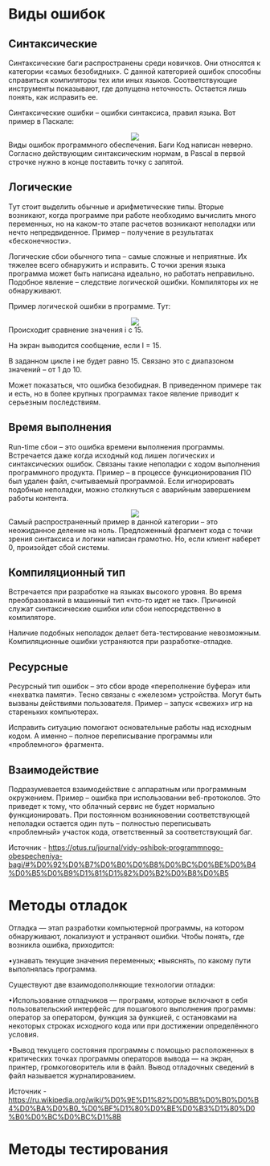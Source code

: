 # Виды ошибок

## Синтаксические
Синтаксические баги распространены среди новичков. Они относятся к категории «самых безобидных». С данной категорией ошибок способны справиться компиляторы тех или иных языков. Соответствующие инструменты показывают, где допущена неточность. Остается лишь понять, как исправить ее.

Синтаксические ошибки – ошибки синтаксиса, правил языка. Вот пример в Паскале:
<div align="center"> 
  <img src="https://lh6.googleusercontent.com/asWqELvce9_mpHKV9iueSrmjuYEyqo9ZN5jxDUFXMLkWZZUa2BCM_6-br2zI7KVTwju4KYpxQ6AyXei60u03Jb-aQMrfyyhwYZBGvOdU4rOUyu6Qt_oryOKy-7TC59A6_-1AL9fDzdjIvhXaUFzhy-WC14jB61Tb-VtiI9RqKZNlBmABpQaHGmgRia5-b43W6sXUNDe7RA"/> 
</div>
Виды ошибок программного обеспечения. Баги
Код написан неверно. Согласно действующим синтаксическим нормам, в Pascal в первой строчке нужно в конце поставить точку с запятой.

## Логические
Тут стоит выделить обычные и арифметические типы. Вторые возникают, когда программе при работе необходимо вычислить много переменных, но на каком-то этапе расчетов возникают неполадки или нечто непредвиденное. Пример – получение в результатах «бесконечности».

Логические сбои обычного типа – самые сложные и неприятные. Их тяжелее всего обнаружить и исправить. С точки зрения языка программа может быть написана идеально, но работать неправильно. Подобное явление – следствие логической ошибки. Компиляторы их не обнаруживают.

Пример логической ошибки в программе. Тут:
<div align="center"> 
  <img src="https://lh6.googleusercontent.com/ej7U3OO9mutiZ-qEGsnN8QjtvLdsZyQs9WKj9kwJrpoFWMDrXEhlUiqPa8d_3lx6yqUYXx81nkxlJ1BlIQfGx7v2cxPOO3VYrazwDh6pA1MDcVFQ0extaITthcAtZQ1DbBrEaAwUUgVBU83fKQ7RCF2ueW1-Lf45xSKzzJ8R4H8VJvn3nMnStI4lBs0n0-YuZwq4AG33Eg"/> 
</div>
Происходит сравнение значения i с 15.

На экран выводится сообщение, если I = 15.

В заданном цикле i не будет равно 15. Связано это с диапазоном значений – от 1 до 10.

Может показаться, что ошибка безобидная. В приведенном примере так и есть, но в более крупных программах такое явление приводит к серьезным последствиям.

## Время выполнения
Run-time сбои – это ошибка времени выполнения программы. Встречается даже когда исходный код лишен логических и синтаксических ошибок. Связаны такие неполадки с ходом выполнения программного продукта. Пример – в процессе функционирования ПО был удален файл, считываемый программой. Если игнорировать подобные неполадки, можно столкнуться с аварийным завершением работы контента.
<div align="center"> 
  <img src="https://lh5.googleusercontent.com/om_0sqObiqWUNgb-04O7XfyZooPF5vTEqE01hm0YLADuvSlMEMqtqe7p5GY7D_nM9tbjiwPyKsrbxLqbKGsaWvnTZXPWz3i3xX0nqQwwx8ZVcctPcX63n1ayzKztN2gfkjYnqGCqjzlUJVczt0fAJEVuBTSTQ9QFyxyLDsQmxdkyvuX3-ZoAYlzbE2ZU-ZGVGERoT2F8TQ"/> 
</div>
Самый распространенный пример в данной категории – это неожиданное деление на ноль. Предложенный фрагмент кода с точки зрения синтаксиса и логики написан грамотно. Но, если клиент наберет 0, произойдет сбой системы.

## Компиляционный тип
Встречается при разработке на языках высокого уровня. Во время преобразований в машинный тип «что-то идет не так». Причиной служат синтаксические ошибки или сбои непосредственно в компиляторе.

Наличие подобных неполадок делает бета-тестирование невозможным. Компиляционные ошибки устраняются при разработке-отладке.

## Ресурсные
Ресурсный тип ошибок – это сбои вроде «переполнение буфера» или «нехватка памяти». Тесно связаны с «железом» устройства. Могут быть вызваны действиями пользователя. Пример – запуск «свежих» игр на стареньких компьютерах.

Исправить ситуацию помогают основательные работы над исходным кодом. А именно – полное переписывание программы или «проблемного» фрагмента.

## Взаимодействие
Подразумевается взаимодействие с аппаратным или программным окружением. Пример – ошибка при использовании веб-протоколов. Это приведет к тому, что облачный сервис не будет нормально функционировать. При постоянном возникновении соответствующей неполадки остается один путь – полностью переписывать «проблемный» участок кода, ответственный за соответствующий баг.

Источник - https://otus.ru/journal/vidy-oshibok-programmnogo-obespecheniya-bagi/#%D0%92%D0%B7%D0%B0%D0%B8%D0%BC%D0%BE%D0%B4%D0%B5%D0%B9%D1%81%D1%82%D0%B2%D0%B8%D0%B5



# Методы отладок

Отладка — этап разработки компьютерной программы, на котором обнаруживают, локализуют и устраняют ошибки. Чтобы понять, где возникла ошибка, приходится:

•узнавать текущие значения переменных;
•выяснять, по какому пути выполнялась программа.

Существуют две взаимодополняющие технологии отладки:

•Использование отладчиков — программ, которые включают в себя пользовательский интерфейс для пошагового выполнения программы: оператор за оператором, функция за функцией, с остановками на некоторых строках исходного кода или при достижении определённого условия.

•Вывод текущего состояния программы с помощью расположенных в критических точках программы операторов вывода — на экран, принтер, громкоговоритель или в файл. Вывод отладочных сведений в файл называется журналированием.

Источник - https://ru.wikipedia.org/wiki/%D0%9E%D1%82%D0%BB%D0%B0%D0%B4%D0%BA%D0%B0_%D0%BF%D1%80%D0%BE%D0%B3%D1%80%D0%B0%D0%BC%D0%BC%D1%8B










# Методы тестирования

















